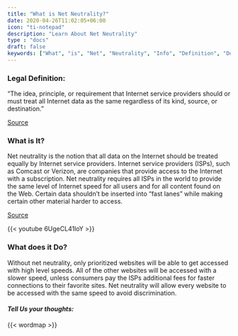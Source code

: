 ```yaml
---
title: "What is Net Neutrality?"
date: 2020-04-26T11:02:05+06:00
icon: "ti-notepad"
description: "Learn About Net Neutrality"
type : "docs"
draft: false
keywords: ["What", "is", "Net", "Neutrality", "Info", "Definition", "Do", "Why", "Learn", "it"]
---
```



### Legal Definition:

“The idea, principle, or requirement that Internet service providers should or must treat all Internet data as the same regardless of its kind, source, or destination.”

[Source](https://www.merriam-webster.com/dictionary/net%20neutrality)


### What is It?

Net neutrality is the notion that all data on the Internet should be treated equally by Internet service providers. Internet service providers (ISPs), such as Comcast or Verizon,  are companies that provide access to the Internet with a subscription. Net neutrality requires all ISPs in the world to provide the same level of Internet speed for all users and for all content found on the Web. Certain data shouldn’t be inserted into “fast lanes” while making certain other material harder to access. 

[Source](https://wired.com/story/guide-net-neutrality)

{{< youtube 6UgeCL41loY >}}


### What does it Do? 

Without net neutrality, only prioritized websites will be able to get accessed with high level speeds. All of the other websites will be accessed with a slower speed, unless consumers pay the ISPs additional fees for faster connections to their favorite sites. Net neutrality will allow every website to be accessed with the same speed to avoid discrimination. 



#### *Tell Us your thoughts:*

{{< wordmap >}}



